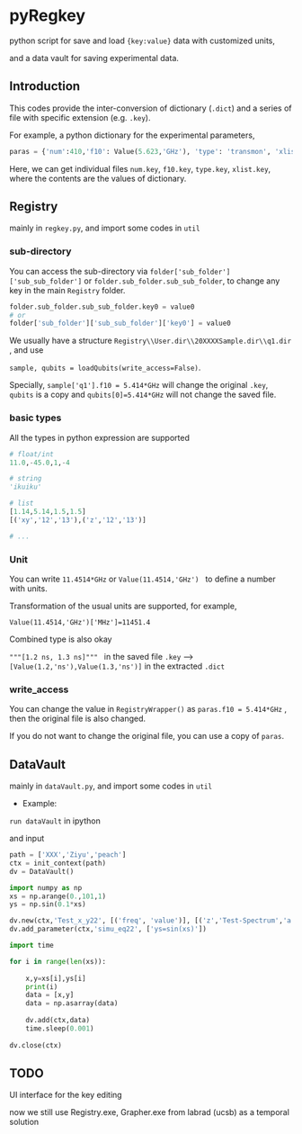 # pyRegkey
python script for save and load `{key:value}` data with customized units, 

and a data vault for saving experimental data. 




## Introduction

This codes provide the inter-conversion of dictionary (`.dict`) and a series of file with specific extension (e.g. `.key`). 

For example, a python dictionary for the experimental parameters, 

```python
paras = {'num':410,'f10': Value(5.623,'GHz'), 'type': 'transmon', 'xlist': [0.8, 1.2, 1.5]}
```

Here, we can get individual files `num.key`, `f10.key`, `type.key`, `xlist.key`, where the contents are the values of dictionary. 




## Registry

mainly in `regkey.py`, and import some codes in `util`

### sub-directory

You can access the sub-directory via  `folder['sub_folder']['sub_sub_folder']`  or `folder.sub_folder.sub_sub_folder`, to change any key in the main `Registry` folder. 

```python
folder.sub_folder.sub_sub_folder.key0 = value0
# or
folder['sub_folder']['sub_sub_folder']['key0'] = value0
```



We usually have a structure `Registry\\User.dir\\20XXXXSample.dir\\q1.dir` , and use

 `sample, qubits = loadQubits(write_access=False)`. 

Specially, `sample['q1'].f10 = 5.414*GHz` will change the original `.key`, `qubits` is a copy and `qubits[0]=5.414*GHz` will not change the saved file. 





### basic types

All the types in python expression are supported 

```python
# float/int
11.0,-45.0,1,-4 

# string
'ikuiku' 

# list
[1.14,5.14,1.5,1.5] 
[('xy','12','13'),('z','12','13')]

# ...
```

### Unit

You can write `11.4514*GHz` or `Value(11.4514,'GHz') ` to define a number with units. 

Transformation of the usual units are supported, for example, 

`Value(11.4514,'GHz')['MHz']=11451.4 `

Combined type is also okay

`"""[1.2 ns, 1.3 ns]""" `  in the saved file `.key`  --> `[Value(1.2,'ns'),Value(1.3,'ns')]` in the extracted `.dict`



### write_access

You can change the value in `RegistryWrapper()` as `paras.f10 = 5.414*GHz` , then the original file is also changed. 

If you do not want to change the original file, you can use a copy of `paras`. 



## DataVault

mainly in `dataVault.py`, and import some codes in `util`

- Example:

`run dataVault` in ipython

and input

```python
path = ['XXX','Ziyu','peach']
ctx = init_context(path)
dv = DataVault()

import numpy as np
xs = np.arange(0.,101,1)
ys = np.sin(0.1*xs)

dv.new(ctx,'Test_x_y22', [('freq', 'value')], [('z','Test-Spectrum','a.u.')])
dv.add_parameter(ctx,'simu_eq22', ['ys=sin(xs)'])

import time

for i in range(len(xs)):
    
    x,y=xs[i],ys[i]
    print(i)
    data = [x,y]
    data = np.asarray(data)
    
    dv.add(ctx,data)
    time.sleep(0.001)
   
dv.close(ctx)
```



## TODO

UI interface for the key editing



now we still use Registry.exe, Grapher.exe from labrad (ucsb) as a temporal solution





